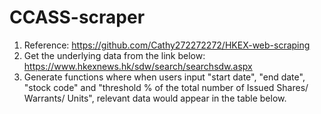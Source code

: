 # CCASS-scraper

1. Reference: https://github.com/Cathy272272272/HKEX-web-scraping
2. Get the underlying data from the link below:
   https://www.hkexnews.hk/sdw/search/searchsdw.aspx
3. Generate functions where when users input "start date", "end date", "stock code" and "threshold % of the total number of Issued Shares/ Warrants/ Units", relevant data would appear in the table below. 
